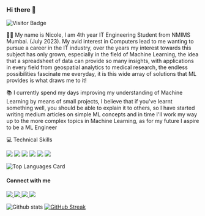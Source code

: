 ### Hi there 👋
![Visitor Badge](https://visitor-badge.laobi.icu/badge?page_id=nicolemd7.nicolemd7) 

👋🏽 My name is Nicole, I am 4th year IT Engineering Student from NMIMS Mumbai. (July 2023). My avid interest in Computers lead to me wanting to pursue a career in the IT industry, over the years my interest towards this subject has only grown, especially in the field of Machine Learning, the idea that a spreadsheet of data can provide so many insights, with applications in every field from geospatial analytics to medical research, the endless possibilities fascinate me everyday, it is this wide array of solutions that ML provides is what draws me to it!

📚 I currently spend my days improving my understanding of Machine Learning by means of small projects, I believe that if you've learnt something well, you should be able to explain it to others, so I have started writing medium articles on simple ML concepts and in time I'll work my way up to the more complex topics in Machine Learning, as for my future I aspire to be a ML Engineer 


💻 Technical Skills

<p>
  <img src="https://img.shields.io/badge/python%20-%2314354C.svg?&style=for-the-badge&logo=python&logoColor=white"/>
  <img src="https://img.shields.io/badge/java-%23ED8B00.svg?&style=for-the-badge&logo=java&logoColor=white"/>
  <img src="https://img.shields.io/badge/flask%20-%23000.svg?&style=for-the-badge&logo=flask&logoColor=white"/>
  <img src="https://img.shields.io/badge/html5%20-%23E34F26.svg?&style=for-the-badge&logo=html5&logoColor=white"/>
  <img src="https://img.shields.io/badge/css3%20-%231572B6.svg?&style=for-the-badge&logo=css3&logoColor=white"/>
   <img src="https://img.shields.io/badge/GitHub-100000?style=for-the-badge&logo=github&logoColor=white" />
  </p>
  
![Top Languages Card](https://github-readme-stats.vercel.app/api/top-langs/?username=nicolemd7&hide=hack&langs_count=5&layout=compact)

#### Connect with me
<p>
    <a href="https://medium.com/@nicolemichelledsouza" target="_blank">
        <img src="https://img.shields.io/badge/Medium-12100E?style=for-the-badge&logo=medium&logoColor=white" />
    </a><a href="https://www.linkedin.com/in/nicole-d-souza2471/" target="_blank">
        <img src="https://img.shields.io/badge/LinkedIn-0077B5?style=for-the-badge&logo=linkedin&logoColor=white" />
    </a><a href="https://github.com/nicolemd7" target="_blank">
        <img src="https://img.shields.io/badge/GitHub-100000?style=for-the-badge&logo=github&logoColor=white" />
    </a>
  </a><a href="https://public.tableau.com/app/profile/nicole.dsouza" target="_blank">
        <img src="https://img.shields.io/badge/Tableau-E97627?style=for-the-badge&logo=Tableau&logoColor=white" />
    </a>
</p>




![Github stats](https://github-readme-stats.vercel.app/api?username=nicolemd7&theme=vue&show_icons=true&count_private=True)
[![GitHub Streak](https://github-readme-streak-stats.herokuapp.com?user=nicolemd7&date_format=M%20j%5B%2C%20Y%5D)](https://git.io/streak-stats)

